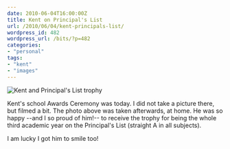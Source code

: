 ```yaml
---
date: 2010-06-04T16:00:00Z
title: Kent on Principal's List
url: /2010/06/04/kent-principals-list/
wordpress_id: 482
wordpress_url: /bits/?p=482
categories:
- "personal"
tags:
- "kent"
- "images"
---
```


![Kent and Principal's List trophy](/resources/2010-06-04-kent-principals-list.jpg#full "Kent and Principal's List trophy")

Kent's school Awards Ceremony was today. I did not take a picture there, but filmed a bit. The photo above was taken afterwards, at home. He was so happy --and I so proud of him!-- to receive the trophy for being the whole third academic year on the Principal's List (straight A in all subjects).

I am lucky I got him to smile too!
